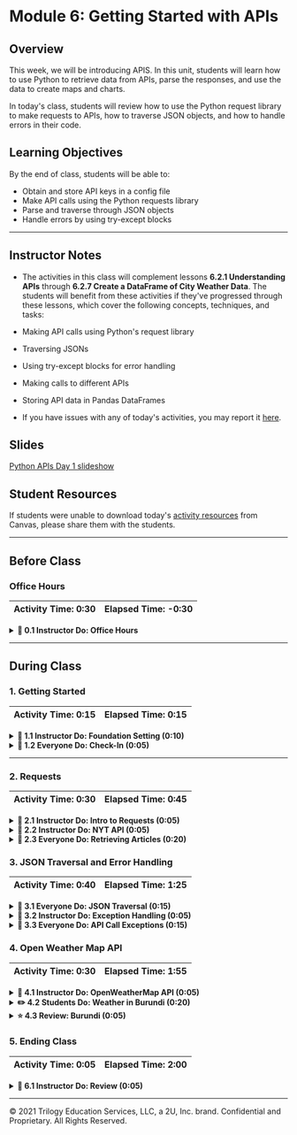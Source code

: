 # Module 6: Getting Started with APIs

## Overview

This week, we will be introducing APIS. In this unit, students will learn how to use Python to retrieve data from APIs, parse the responses, and use the data to create maps and charts.

In today's class, students will review how to use the Python request library to make requests to APIs, how to traverse JSON objects, and how to handle errors in their code.

## Learning Objectives

By the end of class, students will be able to:

* Obtain and store API keys in a config file
* Make API calls using the Python requests library
* Parse and traverse through JSON objects
* Handle errors by using try-except blocks

- - -

## Instructor Notes

* The activities in this class will complement lessons **6.2.1 Understanding APIs** through **6.2.7 Create a DataFrame of City Weather Data**. The students will benefit from these activities if they've progressed through these lessons, which cover the following concepts, techniques, and tasks:

 * Making API calls using Python's request library
 * Traversing JSONs
 * Using try-except blocks for error handling
 * Making calls to different APIs
 * Storing API data in Pandas DataFrames
 
* If you have issues with any of today's activities, you may report it [here](http://tiny.cc/BootCampFeedback).

## Slides
[Python APIs Day 1 slideshow](https://docs.google.com/presentation/d/1QCkmr1oyfhoaurWZ1ziVsRyrET-ZSfvgW2biYQyMUhw/edit?usp=sharing)

## Student Resources

If students were unable to download today's [activity resources](https://2u-data-curriculum-team.s3.amazonaws.com/data-viz-online-lesson-plans/06-Lessons/6-1-Student_Resources.zip) from Canvas, please share them with the students. 

- - -

## Before Class

### Office Hours

| Activity Time:       0:30 |  Elapsed Time:      -0:30  |
|---------------------------|---------------------------|

<details>
  <summary><strong> 📣 0.1 Instructor Do: Office Hours</strong></summary>

* Before you begin class, hold office hours. Office hours should be driven by students. Encourage students to take full advantage of office hours by reminding them that this is their time to ask questions and get assistance from instructional staff as they learn new concepts.

* Expect that students may ask for assistance. For example:

  * Further review on a particular subject
  * Debugging assistance
  * Help with computer issues
  * Guidance with a particular tool

</details>

- - -

## During Class

### 1. Getting Started

| Activity Time:       0:15 |  Elapsed Time:      0:15  |
|---------------------------|---------------------------|

<details>
 <summary><strong>📣 1.1 Instructor Do: Foundation Setting (0:10)</strong></summary>

* Welcome students to class.

* Direct students to post individual questions in Slack to be addressed by you and/or your TAs at the end of class.

* Open the slideshow and use slides 1-11 to walk through the foundation setting with your class.

* **Big Picture:** This is an opportunity for students to zoom out and see the big picture of where they are in the program. Take a moment to mention some real-world examples that show the value of what they’re learning this week.

* **Boot Camp Pointers:** Talk through some of the key logistical items that will help students stay on track. This is an opportunity to speak to what students may need when they're at this particular point of the program.

* **This Week - Python APIs:** Talk through the key skills that students will learn this week.

 * Let the students know that they will set the foundation for an important skill: using third-party resources, such as the New York Times API and the OpenWeatherMap API, for data analysis.

* **This Week's Challenge:** Students will use the weather data they retrieve throughout this module to help update an application currently in beta testing. Students will add weather descriptions to the existing data, then ask beta testers to use input statements to filter data for their weather preferences; then, these preferences will be used to identify potential travel destinations and nearby hotels, which will be used to create a travel itinerary. Students will use the Google Maps Directions API to create a travel route and marker layer map for their users.

* **Career Connection:** Let students know that many of them will use the skills covered this week throughout their careers. It's important for them to know the "why." Give examples of when they may be used in work or when you’ve used those skills in your workplace.

* **How to Succeed This Week:** Remind your students that they may have moments of frustration this week as they begin the course, learn something new, and learn how to budget their time. These moments are great for deepening their knowledge. Use the slide material to outline some of the topics that they may find tricky in this module. Consider sharing something about your personal learning journey. It helps students recognize that everyone starts somewhere and that they are not alone.

* **Today's Objectives:** Now, outline the concepts that will be covered in today's lesson. Remind students that they can find the relevant activity files in the Getting Ready for Class page of their course content.

</details>

<details>
 <summary><strong>🎉  1.2 Everyone Do: Check-In (0:05)</strong></summary>

* Ask the class the following questions and call on students for answers:

   * **Q:** How are you feeling about your progress so far?

   * **A:** Let them know that we are starting to build their skillset. It’s also okay to feel overwhelmed as long as you don’t give up.

   * **Q:** How comfortable do you feel with this topic?

   * **A:** Let's do "fist to five" together. If you are not feeling confident, hold up a fist (0). If you feel very confident, hold up an open hand (5).

</details>



- - -

### 2. Requests

| Activity Time:       0:30 |  Elapsed Time:      0:45  |
|---------------------------|---------------------------|

<details>
 <summary><strong>📣 2.1 Instructor Do: Intro to Requests (0:05)</strong></summary>

* You can use slides 13-15 to accompany the beginning of this activity.

* Explain that for this class, we will use Python's `requests` library to interact with web servers.

* The `requests.get()` function is used to interact with a URL-based API query. It navigates to the URL and then attempts to retrieve the response from the webpage.

* In most cases, we can expect the `requests.get()` function to return a `response` object that contains the JSON (or some other highly parsable text format) response from the API.

* In order to interpret and analyze the `response` object, we will use the `.json()` function to interact with our other Python libraries.

* For this demonstration, open up [01-Ins_RequestsIntro/Ins_Requests_Demo.ipynb](Activities/01-Ins_RequestsIntro/Solved/Ins_Requests_Demo.ipynb) in Jupyter Notebook. As you go through the code, explain to the students:

   * `import requests` to pull the Requests library into Python. This will allow the code to make API calls and collect data from a server.

   * `import json` allows Python to pull in and parse JSON objects.

   * The `url` variable contains the SpaceX URL that the class visited within a string.

* Explain that `requests.get(url)` sends a `GET` request to the URL passed as a parameter. Remind students that this means that the program is _requesting_ the information stored at this URL.

   ![Basic Call](Images/01-RequestsIntro_BasicCall.png)

* Explain that `requests.get(url)` returns a response object containing a lot of information about the server's response, but it does not seem to include the JSON requested.

   ![Response Object](Images/01-RequestsIntro_ResponseObject.png)

* The `.json()` call must be used to convert that response object into the JSON format.

* Point out how the JSON response is contained within one massive block of text, which makes it very hard to understand or read through. We can address this by using the `json.dumps()` method to "pretty print" the response.

   ![Pretty Print](Images/01-RequestsIntro_PrettyPrint.png)

* Send out the notebook [01-Ins_RequestsIntro/Ins_Requests_Demo.ipynb](Activities/01-Ins_RequestsIntro/Solved/Ins_Requests_Demo.ipynb) for students to refer to later.

* Ask the class the following questions:

   * **Q:** Where was this used before?

   * **A:** Retrieving a response with the `get()` method was used in Lesson 6.2.4.

   * **Q:** How does this activity equip us for the Challenge?

   * **A:** We will need to perform an API call to the OpenWeatherMap API to retrieve information.

   * **Q:** What can we do if we don't completely understand this?

   * **A:** We can refer to the lessons and reach out to the instructional staff.

* Answer any questions before proceeding to the student activity.

</details>

<details>
 <summary><strong>📣 2.2 Instructor Do: NYT API (0:05)</strong></summary>

* Use slides 16-20 to accompany the beginning of this demonstration.

* Explain that this exercise explores a full-featured, "real-world" API: the New York Times article API.

* **Note:** The New York times API requires users to register for an API key. Students should have signed up for an API key prior to class because it may take a bit of time to receive one. You can walk through the process of acquiring an API key if some students still need to do so.

* First, create an account with NYT by filling out this [form](https://developer.nytimes.com/accounts/create).

   ![NYT Create Account](Images/11-NYT_account.png)

* Navigate to the index of the email used to sign up, and activate the account.

* **Note:** Make sure that students check their spam folder for the email from The New York Times article API.

* Navigate back to the [sign-in page](https://developer.nytimes.com/accounts/login) and log in with the newly created account.

* Once students have successfully made a NYT account and logged in, it's time to create an app and obtain an API key.

* From the drop down on the top right next to their email, click on **Apps**.

   ![select apps](Images/11-select_apps.png)

* Click on **+New App**.

* This will bring you to the app creation page. Give the app any name. Scroll down to the **Article Search API** and select it.

   ![Article API](Images/11-article_api.png)

* Click **Create**.

* After the app is created, you will be redirected to the app page, which contains the API key. Explain to students that they will use this key to interact with the NYT API.

   ![NYT API Key](Images/11-NYT_api_key.png)

* Send out the [documentation](https://developer.nytimes.com/docs/articlesearch-product/1/overview) for the NYT API, and briefly review some of its features.

   ![NYT Docs](Images/11-NYTApi_Docs.png)

* Try not to delve too deeply into the documentation at this point; part of the next activity should have students reading through it in order to uncover the query strings that they need to create.

* Explain that it is always a better idea to save your API keys in a separate config file from the scripts that use them.

* This adds security to your scripting/programming by dissociating your personal information from your analysis.

* As an added bonus, you can add all of your API keys from different sites into a single config file that your different API query scripts point to.

* Point out that it is critical that you **never** publish your config files/API keys on Github.

* Many sites have a bandwidth limit that can easily be exceeded if more than one user uses the same API key. Additionally, some sites charge the user for each query.

* Open the [02-Ins_NYTAPI/Ins_NYT_API.ipynb](Activities/02-Ins_NYTAPI/Solved/Ins_NYT_API.ipynb) demo within an IDE, then run the application while explaining each part of the code.

* Highlight the use of the `config.py` file to store the `api_key` and reiterate that API keys should not be uploaded to GitHub. Although this API key is free, some services charge past a certain usage point. Therefore, students should protect them from public view. Instruct students to add `config.py` to their `.gitignore` file, or create environment variables for all homework and projects they will be saving to a repo.

 ![NYT API Code](Images/11-NYTApi_Code.png)

* Answer any questions before proceeding to the student activity.

</details>

<details>
 <summary><strong>🎉 2.3 Everyone Do: Retrieving Articles (0:20)</strong></summary>

* In this activity, the students are asked to create an application that grabs articles from the NYT API, stores them within a list, and prints snippets of the articles to the screen.

* Open up [03-Evr_RetrieveArticles/Stu_Retrieve_Articles.ipynb](Activities/03-Evr_RetrieveArticles/Solved/Stu_Retrieve_Articles.ipynb) within the console and run the application, showing students what they will be attempting to create.

   ![Retrieve Articles - Output](Images/12-RetrieveArticles_Output.png)

* Make sure students can download and open the [instructions](Activities/03-Evr_RetrieveArticles/README.md) and the [starter notebook](Activities/03-Evr_RetrieveArticles/Unsolved/Evr_Retrieve_Articles.ipynb) for this activity.

* Review the instructions with the students, then let them work on their solutions for 10 minutes.

* When time is complete, open the [starter notebook](Activities/03-Evr_RetrieveArticles/Unsolved/Evr_Retrieve_Articles.ipynb) and ask for volunteers to help you write the code to retrieve article snippets and the `web_url`. If there are no volunteers, open [Evr_Retrieve_Articles.ipynb](Activities/03-Evr_RetrieveArticles/Solved/Evr_Retrieve_Articles.ipynb) in Jupyter Notebook, then walk through how to retrieve article snippets and print the results, making sure to explain the following:

* We use various query parameters to build the query URL, including  the `api-key` that allows the code to query the server and  `q` for the keyword to **q**uery on `begin_date` and `end_date`, both with format YYYYMMDD.

* Retrieve articles using a `GET` request and convert to a json. Then parse the JSON to get the article list.

   ```python
   # Retrieve articles
   articles = requests.get(query_url).json()
   articles_list = articles["response"]["docs"]
   ```

* Use a `for` loop to loop through the articles and print out the snippets.

   ```python
   for article in articles_list:
      print(f'A snippet from the article: {article["snippet"]}')
      print('---------------------------')
   ```

* Use a `for` loop again, but this time access the key `web_url` to print out the `web_url` for each article.

   ```python
   # Print the web_url of each stored article
   print("Your Reading List")
   for article in articles_list:
      print(article["web_url"])
   ```

* Once the article snippets have been printed, let the students continue for 5 minutes to try to retrieve 30 results for the bonus.

* When time is up, ask for a volunteer to share how they were able to print and retrieve 30 results. If there are no volunteers, open [Evr_Retrieve_Articles.ipynb](Activities/03-Evr_RetrieveArticles/Solved/Evr_Retrieve_Articles.ipynb) and explain the following:

* Explain that each API call retrieves 10 articles by default. Each group of articles is called a _page_.

* If we want more articles, we need to tell the API to respond with _different pages_.

* To do this, we simply append a `page` parameter, which is equal to the number of the page we want to retrieve.

* We build out our query string as before, but this time we add a new parameter for the page.

   ```python
   # loop through pages 0-2
   for page in range(0, 3):
      query_url = f"{url}api-key={api_key}&q={query}&begin_date={begin_date}&end_date={end_date}"
      # create query with page number
      query_url = f"{query_url}&page={str(page)}"
      articles = requests.get(query_url).json()
   ```

* We use `time.sleep(1)` to create an interval between queries to stay within the API limits and print out the results.

   ```python
   # Add a one second interval between queries to stay within API query limits
      time.sleep(1)
      # loop through the response and append each article to the list
      for article in articles["response"]["docs"]:
         articles_list.append(article)
   ```

* Send out the [Evr_Retrieve_Articles.ipynb](Activities/03-Evr_RetrieveArticles/Solved/Stu_Retrieve_Articles.ipynb) file for students to refer to later.

* Answer any questions before moving on to the next activity.

</details>




### 3. JSON Traversal and Error Handling

| Activity Time:  0:40 |  Elapsed Time: 1:25  |
|----------------------|----------------------|

<details>
   <summary><strong>🎉 3.1 Everyone Do: JSON Traversal (0:15)</strong></summary>

* Use slides 1-5 to introduce the class to the activity.

* In this exercise, students will load in a JSON response file from YouTube and retrieve information related to the video by traversing the JSON.

* The students will work independently for the first 5-10 minutes before participating in student-led live coding.

* Open [04-Evr_JSONTraversalReview/youtube_response.json](Activities/04-Evr_JSONTraversalReview/Resources/youtube_response.json) with a text editor to show the class what JSON file they will be working with.

   ![JSON Traversal - YouTube Response](Images/01-JSONReview_JSON.png)

* Make sure students can download and open the [instructions](Activities/04-Evr_JSONTraversalReview/README.md), [JSON file](Activities/04-Evr_JSONTraversalReview/Resources/youtube_response.json), and the [starter notebook](Activities/04-Evr_JSONTraversalReview/Unsolved/Stu_JSON_Traversal.ipynb).

* Let students work on their solution in the main classroom for 5 minutes, then open up the [starter notebook](Activities/04-Evr_JSONTraversalReview/Unsolved/Stu_JSON_Traversal.ipynb) and ask for volunteers to help you code to retrieve the video's title.

* Next, have another volunteer help you code to retrieve the video's rating.

* Continue this process until the solution is complete.

   ![JSON Traversal Code](Images/01-JSONReview_Code.png)

* Send the students the [Stu_JSON_Traversal solution file](Activities/04-Evr_JSONTraversalReview/Solved/Evr_JSON_Traversal.ipynb) for them to review later.

* Answer any question before proceeding to the next activity.

</details>

<details>
   <summary><strong>📣 3.2 Instructor Do: Exception Handling (0:05)</strong></summary>

* Ask a student to explain what would happen if an application tried to look up a key within a dictionary that doesn't exist.

* If a simple key lookup is performed, such as `data["temp"]`, and the `"temp"` key doesn't exist, Python will throw an exception and terminate the program.

* Explain that this behavior makes sense in a basic application or script because the program may have incorrect/missing inputs.

 * However, when it comes to databases and API requests, missing values are very common. In these cases, our applications and scripts that use API calls are at risk of terminating prematurely.

* Point out that it does not make sense for an application to terminate itself just because a dictionary key doesn't exist. It would be much better to simply deal with the error than crash the app.

* Dealing with these kinds of errors is called exception handling, and thankfully Python has built-in tools to resolve these errors.

* Open [Ins_Exception.ipynb](Activities/05-Ins_ExceptionHandling/Solved/Ins_Exception.ipynb) within Jupyter Notebook to show how an exception error can be created.

* Point out that the `students` dictionary does not have a key for `"Jezebel"`. When the application tries to print `students["Jezebel"]`, Python will complain that the key doesn't exist.

* Run the code within the terminal to demonstrate the error.

   ![Exception Error](Images/07-Exception_Error.png)

* Open [Ins_ExceptionHandling.ipynb](Activities/05-Ins_ExceptionHandling/Solved/Ins_ExceptionHandling.ipynb) within Jupyter Notebook to show the class how to handle exception errors.

* Before discussing the code in detail, simply point out the `try`/ `except` keywords to the class. Briefly explain that these keywords let the application recover from errors like the one that killed the program before.

* Run the file to demonstrate that the final print statement executes, even though the `students["Jezebel"]` line throws an exception.

   ![Exception Error Handling](Images/07-Exception_DealtWith.png)

* Explain that `try` and `except` statements, like `for` and `if` statements, create new indented blocks.

* Python will try to run code in the `try` block, but if an exception arises, Python will then run the code inside the `except` block.

   ![Exception Handling Code](Images/07-Exception_Code.png)

* Take a moment to emphasize how powerful this is: `try-except` allows programmers to anticipate and recover from errors.

* Although optional, it is generally best practice to specify the exact errors to handle.

* In cases where the programmer wants to handle an error in a particular fashion, specifying the exception type is best practice.

* Especially in cases where a programmer wants to intercept any error, like for logging purposes, it is fine to catch a general exception.

* Students will know what exceptions to handle because the name of the exception that killed the program will be printed to the command line.

</details>

<details>
   <summary><strong>🎉 3.3 Everyone Do: API Call Exceptions (0:15)</strong></summary>

* In this exercise, as students make API calls, they’ll implement `try-except` blocks to narrow down a list of fictional characters to include only characters from Star Wars.

* The students will work independently for the first 5 minutes before participating in student-led live coding.

* Make sure the students can download and open the [instructions](Activities/06-Evr_API_Exceptions/README.md) and [starter notebook](Activities/06-Evr_API_Exceptions/Unsolved/api_exceptions.ipynb).

* Let the students work on their solution in the main classroom for 10 minutes, then open the [starter notebook](Activities/06-Evr_API_Exceptions/Unsolved/api_exceptions.ipynb) and ask for volunteers to help you code the `for` loop for each character and to create a search query.

* If there are no volunteers, open up [api_exceptions.ipnyb](Activities/06-Evr_API_Exceptions/Solved/api_exceptions.ipynb) in Jupyter Notebook, making sure to explain the following:

* Loop through each character in the list.

   ```python
   # Loop through each character
   for character in search_characters:
   ```

   * Make an API call for each character by appending the character to the URL.

   ```python
   # Create search query, make request and store in json
   query = url + character
   response = requests.get(query)
   response_json = response.json()
   ```

* Once the query has been created, let the students continue working for 5 minutes.

* When time is complete, ask for a volunteer to share their try-except blocks. If there are no volunteers, open up [api_exceptions.ipnyb](Activities/06-Evr_API_Exceptions/Solved/api_exceptions.ipynb) and run the code, making sure to explain the following:

* Use `try` to attempt to retrieve the height and mass of the character.

   ```python
   try:
      height.append(response_json['results'][0]['height'])
      mass.append(response_json['results'][0]['mass'])
      starwars_characters.append(character)
      print(f"{character} found! Appending stats")
   ```

* Use `except` to “pass” on characters that would return an error because they do not exist in the Star Wars Universe.

   ```python
   # Handle exceptions for characters not available in the Star Wars API
      except:
         # Append null values
         print("Character not found")
         pass
   ```

* Store the results in a DataFrame.

   ```python
   # Create DataFrame
   character_height = pd.DataFrame({
      'character': starwars_characters,
      'height': height,
      'mass': mass
   })
   character_height
   ```

* Send out the [api_exceptions.ipnyb](Activities/06-Evr_API_Exceptions/Solved/api_exceptions.ipynb) for students to refer to later.

* Ask the class the following questions and call on students for the answers:

   * **Q:** What would happen if every character was found in the API call?

   * **A:** The `except` block would not need to be run, since no error would have been triggered.

   * **Q:** What can we do if we don't completely understand this?

   * **A:** Review Lesson 6.3.6 Get the City Weather Data, where we use `try-except` blocks to handle invalid weather requests.

* Answer any question before proceeding to the next activity.

</details>




### 4. Open Weather Map API

| Activity Time:  0:30 |  Elapsed Time: 1:55  |
|----------------------|----------------------|

<details>
   <summary><strong>📣 4.1 Instructor Do: OpenWeatherMap API (0:05)</strong></summary>

* Explain that the next API that students will work with is the [OpenWeatherMap API](https://openweathermap.org/api), which provides various meteorological data for developers to use.

* Explain that, like the New York Times API, the OpenWeatherMap API requires users to [register](https://home.openweathermap.org/users/sign_up) for an API key.

* Briefly walk students through the [sign-up](https://home.openweathermap.org/users/sign_up) steps and make sure everyone has their API key in hand before moving on to the demonstration. **Note** Students should have signed up for an API key prior to class because it may take a bit of time to receive one. You can walk through the process of acquiring an API key if some students still need to do so.


   ![Getting an API Key is Easy](Images/03-OpenWeather_Signup.png)

* Remind students that it is good practice to use the `config.py` file to keep their api_keys private.

* Point out that the workflow for OpenWeatherAPI is the same as the other APIs we have previously covered.

* Open [Ins_OpenWeatherRequest.ipynb](Activities/07-Ins_OpenWeatherRequest/Solved/Ins_OpenWeatherRequest.ipynb) with Jupyter Notebook to show students what the application does.

   ![OpenWeather - Output](Images/03-OpenWeather_Output.png)

* Ask a student to explain what the question mark in the URL indicates, before explaining how the question mark represents the beginning of the query string.

* Ask a student to explain what they think the `query_url` is requesting before discussing how the `q` parameter allows the application to search for weather by city name.

* Ask a student to explain the logic of the rest of the file, and then explain how the rest of the file simply sends a `GET` request to the query URL, converts the response to JSON, and prints the result.

   ![OpenWeather - Code](Images/03-OpenWeather_Code.png)

* Ask the class the following questions:

   * **Q:** Where was this used before?

   * **A:** Interacting with the OpenWeatherMap API was used in Lesson 6.2.6.

   * **Q:** How does this activity equip us for the Challenge?

   * **A:** We will need to perform an API call to the OpenWeatherMap API to retrieve information.

   * **Q:** What can we do if we don't completely understand this?

   * **A:** We can refer to the lesson plan and reach out to the instructional staff.

</details>

<details>
   <summary><strong>✏️ 4.2 Students Do: Weather in Burundi (0:20)</strong></summary>

* **File:** [Stu_Burundi.ipynb](Activities/08-Stu_BurundiWeatherApp/Unsolved/Stu_Burundi.ipynb)

* **Instructions:** [README.md](Activities/08-Stu_BurundiWeatherApp/README.md)

* In this exercise, the students will be working with the OpenWeather API to create an application that provides the user with the current temperature in the largest city of Burundi.

* Before students complete this activity, show them the following image or [Stu_Burundi.ipynb](Activities/08-Stu_BurundiWeatherApp/Solved/Stu_Burundi.ipynb) in Jupyter Notebook so that students understand the expected output.

   ![Stu_Burundi Output](Images/04-Burundi_Output.png)

* Make sure the students can download and open the [instructions](Activities/08-Stu_BurundiWeatherApp/README.md) and [starter notebook](Activities/08-Stu_BurundiWeatherApp/Unsolved/Stu_Burundi.ipynb).

* Answer any questions before breaking the students out in groups.

* Divide students into groups of 3-5. They should work on the solution by themselves, but they can talk to others in their group to get tips.

* Let students know that they may be asked to share and walk through their work at the end of the activity.

</details>

<details>
   <summary><strong>⭐ 4.3 Review: Burundi  (0:05)</strong></summary>

* Once time is up, ask for volunteers to walk through their solution. Remind them that it is perfectly alright if they didn't finish the activity.

* To encourage participation, you can open the [starter notebook](Activities/08-Stu_BurundiWeatherApp/Unsolved/Stu_Burundi.ipynb) and ask students to help build the request URL.

* If there are no volunteers, open up [Stu_Burundi.ipynb](Activities/08-Stu_BurundiWeatherApp/Solved/Stu_Burundi.ipynb) in Jupyter Notebook and go over the solution file with the class, answering whatever questions students may have.

* Key points to cover when discussing this activity:

* When building the query URL, remind students that this is the most important part of making an API call because it determines what information will be returned by the request.

* The `units` query parameter: Remind students that they simply need to dig through documentation to find "options" like this. Encourage them to spend a lot of time reading the documentation of an API before writing code, as this will save them time.

   ![Burundi Code](Images/04-Burundi_Code.png)

* Send out [Stu_Burundi.ipynb](Activities/08-Stu_BurundiWeatherApp/Solved/Stu_Burundi.ipynb) for students to refer to later.

* Ask the class the following questions and call on students for the answers:

   * **Q:** How can we get the temperature in both Fahrenheit _and_ Celsius?

   * **A:** We create a list of units and loop through them while making a different API for each one and storing the results in a list. Then, we can access the list to print the results.

   * **Q:** What can we do if we don't completely understand this?

   * **A:** Review the Lesson 6.2.6 Get the City Weather Data.

* Answer any questions before ending class.


</details>




### 5. Ending Class

| Activity Time:       0:05 |  Elapsed Time:      2:00  |
|---------------------------|---------------------------|

<details>
 <summary><strong>📣  6.1 Instructor Do: Review (0:05)</strong></summary>

* Before ending class, review the skills that were covered today and mention where in the module these skills are introduced.
 * Using the Python request library to make API calls was covered in **Lesson 6.2.3**.
 * Retrieving a response and getting data were covered in **Lesson 6.2.4**.
 * Parsing JSONS was covered in **Lesson 6.2.5**.
 * Try-except blocks were covered in **Lesson 6.2.6**.

* Answer any questions the students may have.

</details>



- - -

© 2021 Trilogy Education Services, LLC, a 2U, Inc. brand.  Confidential and Proprietary.  All Rights Reserved.
